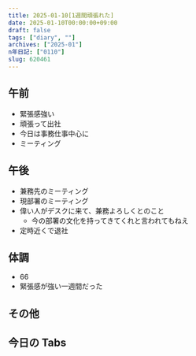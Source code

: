 ```yaml
---
title: 2025-01-10[1週間頑張れた]
date: 2025-01-10T00:00:00+09:00
draft: false
tags: ["diary", ""]
archives: ["2025-01"]
n年日記: ["0110"]
slug: 620461
---
```


## 午前

- 緊張感強い
- 頑張って出社
- 今日は事務仕事中心に
- ミーティング

## 午後

- 兼務先のミーティング
- 現部署のミーティング
- 偉い人がデスクに来て、兼務よろしくとのこと
  - 今の部署の文化を持ってきてくれと言われてもねえ
- 定時近くで退社

## 体調

- 66
- 緊張感が強い一週間だった

## その他

## 今日の Tabs
